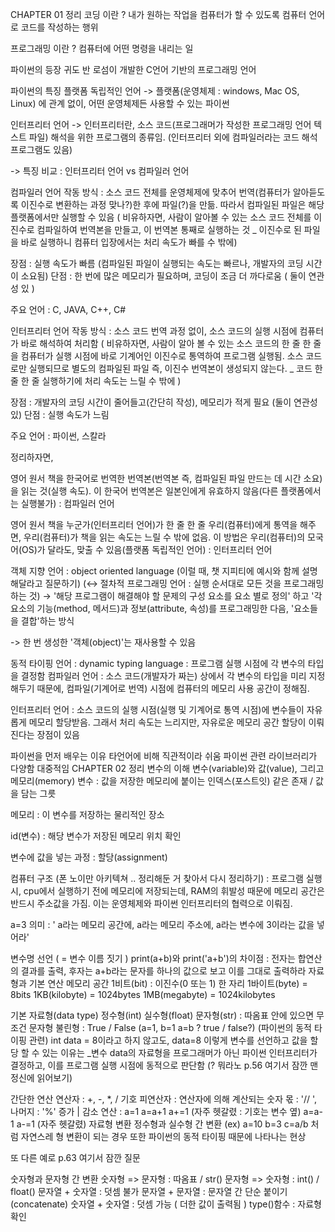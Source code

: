 CHAPTER 01 정리
코딩 이란 ?
내가 원하는 작업을 컴퓨터가 할 수 있도록 컴퓨터 언어로 코드를 작성하는 행위

프로그래밍 이란 ?
컴퓨터에 어떤 명령을 내리는 일

파이썬의 등장
귀도 반 로섬이 개발한 C언어 기반의 프로그래밍 언어

파이썬의 특징
플랫폼 독립적인 언어
-> 플랫폼(운영체제 : windows, Mac OS, Linux) 에 관계 없이, 어떤 운영체제든 사용할 수 있는 파이썬

인터프리터 언어
-> 인터프리터란, 소스 코드(프로그래머가 작성한 프로그래밍 언어 텍스트 파일) 해석을 위한 프로그램의 종류임. (인터프리터 외에 컴파일러라는 코드 해석 프로그램도 있음)

-> 특징 비교 : 인터프리터 언어 vs 컴파일러 언어

컴파일러 언어
작동 방식 : 소스 코드 전체를 운영체제에 맞추어 번역(컴퓨터가 알아듣도록 이진수로 변환하는 과정 맞나?)한 후에 파일(?)을 만듦. 따라서 컴파일된 파일은 해당 플랫폼에서만 실행할 수 있음
( 비유하자면, 사람이 알아볼 수 있는 소스 코드 전체를 이진수로 컴파일하여 번역본을 만들고, 이 번역본 통째로 실행하는 것 _ 이진수로 된 파일을 바로 실행하니 컴퓨터 입장에서는 처리 속도가 빠를 수 밖에)

장점 : 실행 속도가 빠름 (컴파일된 파일이 실행되는 속도는 빠르나, 개발자의 코딩 시간이 소요됨)
단점 : 한 번에 많은 메모리가 필요하며, 코딩이 조금 더 까다로움 ( 둘이 연관성 있 )

주요 언어 : C, JAVA, C++, C#

인터프리터 언어
작동 방식 : 소스 코드 번역 과정 없이, 소스 코드의 실행 시점에 컴퓨터가 바로 해석하여 처리함
( 비유하자면, 사람이 알아 볼 수 있는 소스 코드의 한 줄 한 줄을 컴퓨터가 실행 시점에 바로 기계어인 이진수로 통역하여 프로그램 실행됨. 소스 코드로만 실행되므로 별도의 컴파일된 파일 즉, 이진수 번역본이 생성되지 않는다. _ 코드 한 줄 한 줄 실행하기에 처리 속도는 느릴 수 밖에 )

장점 : 개발자의 코딩 시간이 줄어들고(간단히 작성), 메모리가 적게 필요 (둘이 연관성 있)
단점 : 실행 속도가 느림

주요 언어 : 파이썬, 스칼라

정리하자면,

영어 원서 책을 한국어로 번역한 번역본(번역본 즉, 컴파일된 파일 만드는 데 시간 소요)을 읽는 것(실행 속도). 이 한국어 번역본은 일본인에게 유효하지 않음(다른 플랫폼에서는 실행불가) : 컴파일러 언어

영어 원서 책을 누군가(인터프리터 언어)가 한 줄 한 줄 우리(컴퓨터)에게 통역을 해주면, 우리(컴퓨터)가 책을 읽는 속도는 느릴 수 밖에 없음. 이 방법은 우리(컴퓨터)의 모국어(OS)가 달라도, 맞출 수 있음(플랫폼 독립적인 언어) : 인터프리터 언어

객체 지향 언어 : object oriented language
(이럴 때, 챗 지피티에 예시와 함께 설명해달라고 질문하기)
(<-> 절차적 프로그래밍 언어 : 실행 순서대로 모든 것을 프로그래밍하는 것)
-> '해당 프로그램이 해결해야 할 문제의 구성 요소를 요소 별로 정의' 하고
'각 요소의 기능(method, 메서드)과 정보(attribute, 속성)를 프로그래밍한 다음,
'요소들을 결합'하는 방식

-> 한 번 생성한 '객체(object)'는 재사용할 수 있음

동적 타이핑 언어 : dynamic typing language
: 프로그램 실행 시점에 각 변수의 타입을 결정함
컴파일러 언어 : 소스 코드(개발자가 짜는) 상에서 각 변수의 타입을 미리 지정해두기 때문에, 컴파일(기계어로 번역) 시점에 컴퓨터의 메모리 사용 공간이 정해짐.

인터프리터 언어 : 소스 코드의 실행 시점(실행 및 기계어로 통역 시점)에 변수들이 자유롭게 메모리 할당받음. 그래서 처리 속도는 느리지만, 자유로운 메모리 공간 할당이 이뤄진다는 장점이 있음

파이썬을 먼저 배우는 이유
타언어에 비해 직관적이라 쉬움
파이썬 관련 라이브러리가 다양함
대중적임
CHAPTER 02 정리
변수의 이해
변수(variable)와 값(value), 그리고 메모리(memory)
변수 : 값을 저장한 메모리에 붙이는 인덱스(포스트잇) 같은 존재 / 값을 담는 그릇

메모리 : 이 변수를 저장하는 물리적인 장소

id(변수) : 해당 변수가 저장된 메모리 위치 확인

변수에 값을 넣는 과정 : 할당(assignment)

컴퓨터 구조 (폰 노이만 아키텍쳐 .. 정리해둔 거 찾아서 다시 정리하기)
: 프로그램 실행 시, cpu에서 실행하기 전에 메모리에 저장되는데, RAM의 휘발성 때문에 메모리 공간은 반드시 주소값을 가짐. 이는 운영체제와 파이썬 인터프리터의 협력으로 이뤄짐.

a=3 의미 : ' a라는 메모리 공간에, a라는 메모리 주소에, a라는 변수에 3이라는 값을 넣어라'

변수명 선언 ( = 변수 이름 짓기 )
print(a+b)와 print('a+b')의 차이점
: 전자는 합연산의 결과를 출력, 후자는 a+b라는 문자를 하나의 값으로 보고 이를 그대로 출력하라
자료형과 기본 연산
메모리 공간
1비트(bit) : 이진수(0 또는 1) 한 자리
1바이트(byte) = 8bits
1KB(kilobyte) = 1024bytes
1MB(megabyte) = 1024kilobytes

기본 자료형(data type)
정수형(int)
실수형(float)
문자형(str) : 따옴표 안에 있으면 무조건 문자형
불린형 : True / False
(a=1, b=1 a=b ? true / false?)
(파이썬의 동적 타이핑 관련)
int data = 8이라고 하지 않고도,
data=8 이렇게 변수를 선언하고 값을 할당 할 수 있는 이유는
_변수 data의 자료형을 프로그래머가 아닌 파이썬 인터프리터가 결정하고, 이를 프로그램 실행 시점에 동적으로 판단함 (? 뭐라노 p.56 여기서 잠깐 맨정신에 읽어보기)

간단한 연산
연산자 : +, -, *, / 기호
피연산자 : 연산자에 의해 계산되는 숫자
몫 : '// ', 나머지 : '%'
증가 | 감소 연산
: a=1
a=a+1
a+=1 (자주 헷갈렸 : 기호는 변수 옆)
a=a-1
a-=1 (자주 헷갈렸)
자료형 변환
정수형과 실수형 간 변환
(ex)
a=10 b=3 c=a/b 처럼 자연스레 형 변환이 되는 경우 또한 파이썬의 동적 타이핑 때문에 나타나는 현상

또 다른 예로
p.63 여기서 잠깐 질문

숫자형과 문자형 간 변환
숫자형 => 문자형 : 따옴표 / str()
문자형 => 숫자형 : int() / float()
문자열 + 숫자열 : 덧셈 불가
문자열 + 문자열 : 문자열 간 단순 붙이기 (concatenate)
숫자열 + 숫자열 : 덧셈 가능 ( 더한 값이 출력됨 )
type()함수 : 자료형 확인